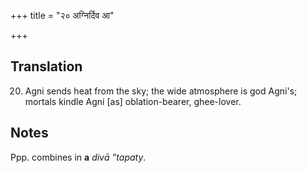 +++
title = "२० अग्निर्दिव आ"

+++
## Translation
20. Agni sends heat from the sky; the wide atmosphere is god Agni's;  
mortals kindle Agni \[as\] oblation-bearer, ghee-lover.

## Notes
Ppp. combines in **a** *divā ”tapaty*.

